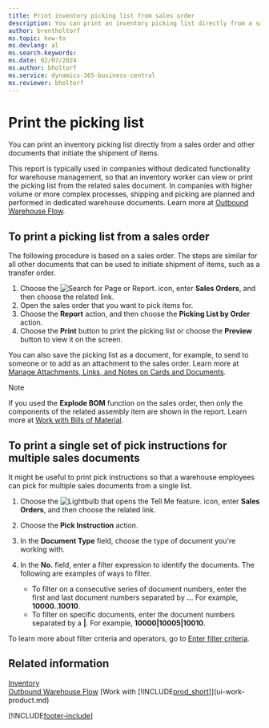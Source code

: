 ```yaml
---
title: Print inventory picking list from sales order
description: You can print an inventory picking list directly from a sales order, sales, invoice, and other outbound sales documents.
author: brentholtorf
ms.topic: how-to
ms.devlang: al
ms.search.keywords:
ms.date: 02/07/2024
ms.author: bholtorf
ms.service: dynamics-365-business-central
ms.reviewer: bholtorf
---
```

# Print the picking list

You can print an inventory picking list directly from a sales order and other documents that initiate the shipment of items.

This report is typically used in companies without dedicated functionality for warehouse management, so that an inventory worker can view or print the picking list from the related sales document. In companies with higher volume or more complex processes, shipping and picking are planned and performed in dedicated warehouse documents. Learn more at [Outbound Warehouse Flow](design-details-outbound-warehouse-flow.md).

## To print a picking list from a sales order

The following procedure is based on a sales order. The steps are similar for all other documents that can be used to initiate shipment of items, such as a transfer order.

1. Choose the ![Search for Page or Report.](media/ui-search/search_small.png "Search for Page or Report icon") icon, enter **Sales Orders**, and then choose the related link.  
2. Open the sales order that you want to pick items for.  
3. Choose the **Report** action, and then choose the **Picking List by Order** action.  
4. Choose the **Print** button to print the picking list or choose the **Preview** button to view it on the screen.

You can also save the picking list as a document, for example, to send to someone or to add as an attachment to the sales order. Learn more at [Manage Attachments, Links, and Notes on Cards and Documents](ui-how-add-link-to-record.md).

> [!NOTE]
> If you used the **Explode BOM** function on the sales order, then only the components of the related assembly item are shown in the report. Learn more at [Work with Bills of Material](inventory-how-work-BOMs.md).

## To print a single set of pick instructions for multiple sales documents

It might be useful to print pick instructions so that a warehouse employees can pick for multiple sales documents from a single list.

1. Choose the ![Lightbulb that opens the Tell Me feature.](media/ui-search/search_small.png "Tell me what you want to do") icon, enter **Sales Orders**, and then choose the related link.
1. Choose the **Pick Instruction** action.
1. In the **Document Type** field, choose the type of document you're working with.
1. In the **No.** field, enter a filter expression to identify the documents. The following are examples of ways to filter.

   * To filter on a consecutive series of document numbers, enter the first and last document numbers separated by **..**. For example, **10000..10010**.
   * To filter on specific documents, enter the document numbers separated by a **|**. For example, **10000|10005|10010**.

To learn more about filter criteria and operators, go to [Enter filter criteria](ui-enter-criteria-filters.md#enter-filter-criteria).

## Related information

[Inventory](inventory-manage-inventory.md)  
[Outbound Warehouse Flow](design-details-outbound-warehouse-flow.md)
[Work with [!INCLUDE[prod_short](includes/prod_short.md)]](ui-work-product.md)  

[!INCLUDE[footer-include](includes/footer-banner.md)]
